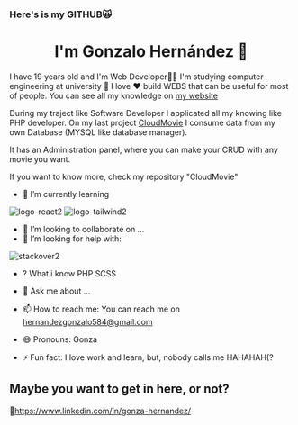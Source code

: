 ### Here's is my GITHUB🙀

<h1 align="center">I'm Gonzalo Hernández 👋</h1>

 I have 19 years old and I'm Web Developer👨‍💻
I'm studying computer engineering at university 🏫
I love ❤️ build WEBS that can be useful for most of people. You can see all my knowledge on [my website](https://portafolionew03.000webhostapp.com/)

During my traject like Software Developer I applicated all my knowing like PHP developer. 
On my last project [CloudMovie](https://cloudmoviegh.000webhostapp.com/) I consume data from my own Database (MYSQL like database manager).

It has an Administration panel, where you can make your CRUD with any movie you want.

If you want to know more, check my repository "CloudMovie"

- 🔭 I’m currently learning

![logo-react2](https://user-images.githubusercontent.com/53839800/227364380-789e1d62-cc31-4aa0-8b3b-d768ee4225fe.png)
![logo-tailwind2](https://user-images.githubusercontent.com/53839800/227364371-2b4a2a7d-f558-402e-8bf6-40ef11d83efb.png)


- 👯 I’m looking to collaborate on ...
- 🤔 I’m looking for help with:

![stackover2](https://user-images.githubusercontent.com/53839800/227366165-12898bdf-4745-4885-a7d9-315226808b39.png)

- ? What i know
PHP SCSS

- 💬 Ask me about ...
- 📫 How to reach me: You can reach me on hernandezgonzalo584@gmail.com
- 😄 Pronouns: Gonza
- ⚡ Fun fact:  I love work and learn, but, nobody calls me HAHAHAH(?

## Maybe you want to get in here, or not?
💼https://www.linkedin.com/in/gonza-hernandez/

